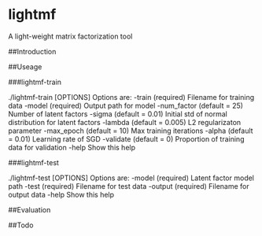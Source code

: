 # lightmf
A light-weight matrix factorization tool

##Introduction

##Useage

###lightmf-train

./lightmf-train [OPTIONS]
Options are:
 -train        (required)          Filename for training data 
 -model        (required)          Output path for model 
 -num_factor   (default = 25)      Number of latent factors 
 -sigma        (default = 0.01)    Initial std of normal distribution for latent factors 
 -lambda       (default = 0.005)   L2 regularizaton parameter 
 -max_epoch    (default = 10)      Max training iterations 
 -alpha        (default = 0.01)    Learning rate of SGD 
 -validate     (default = 0)       Proportion of training data for validation 
 -help                             Show this help 

###lightmf-test

./lightmf-test [OPTIONS]
Options are:
 -model    (required)  Latent factor model path 
 -test     (required)  Filename for test data 
 -output   (required)  Filename for output data 
 -help                 Show this help 

##Evaluation


##Todo



